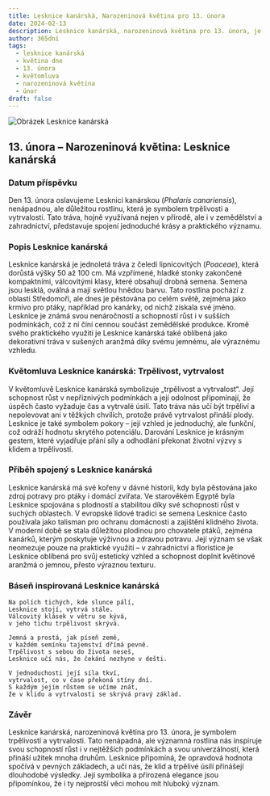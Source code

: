 ```yaml
---
title: Lesknice kanárská, Narozeninová květina pro 13. února
date: 2024-02-13
description: Lesknice kanárská, narozeninová květina pro 13. února, je symbolem Trpělivost, vytrvalost. Objevte její jedinečný význam, fascinující příběhy a poezii, která oslavuje její krásu.
author: 365dní
tags:
  - lesknice kanárská
  - květina dne
  - 13. února
  - květomluva
  - narozeninová květina
  - únor
draft: false
---
```


![Obrázek Lesknice kanárská](https://cdn.pixabay.com/photo/2019/12/27/15/34/phalaris-4722677_640.jpg#center)


## 13. února – Narozeninová květina: Lesknice kanárská

### Datum příspěvku

Den 13. února oslavujeme Lesknici kanárskou (_Phalaris canariensis_), nenápadnou, ale důležitou rostlinu, která je symbolem trpělivosti a vytrvalosti. Tato tráva, hojně využívaná nejen v přírodě, ale i v zemědělství a zahradnictví, představuje spojení jednoduché krásy a praktického významu.

### Popis Lesknice kanárská

Lesknice kanárská je jednoletá tráva z čeledi lipnicovitých (_Poaceae_), která dorůstá výšky 50 až 100 cm. Má vzpřímené, hladké stonky zakončené kompaktními, válcovitými klasy, které obsahují drobná semena. Semena jsou lesklá, oválná a mají světlou hnědou barvu. Tato rostlina pochází z oblasti Středomoří, ale dnes je pěstována po celém světě, zejména jako krmivo pro ptáky, například pro kanárky, od nichž získala své jméno. Lesknice je známá svou nenáročností a schopností růst i v sušších podmínkách, což z ní činí cennou součást zemědělské produkce. Kromě svého praktického využití je Lesknice kanárská také oblíbená jako dekorativní tráva v sušených aranžmá díky svému jemnému, ale výraznému vzhledu.

### Květomluva Lesknice kanárská: Trpělivost, vytrvalost

V květomluvě Lesknice kanárská symbolizuje „trpělivost a vytrvalost“. Její schopnost růst v nepříznivých podmínkách a její odolnost připomínají, že úspěch často vyžaduje čas a vytrvalé úsilí. Tato tráva nás učí být trpěliví a nepolevovat ani v těžkých chvílích, protože právě vytrvalost přináší plody. Lesknice je také symbolem pokory – její vzhled je jednoduchý, ale funkční, což odráží hodnotu skrytého potenciálu. Darování Lesknice je krásným gestem, které vyjadřuje přání síly a odhodlání překonat životní výzvy s klidem a trpělivostí.

### Příběh spojený s Lesknice kanárská

Lesknice kanárská má své kořeny v dávné historii, kdy byla pěstována jako zdroj potravy pro ptáky i domácí zvířata. Ve starověkém Egyptě byla Lesknice spojována s plodností a stabilitou díky své schopnosti růst v suchých oblastech. V evropské lidové tradici se semena Lesknice často používala jako talisman pro ochranu domácnosti a zajištění klidného života. V moderní době se stala důležitou plodinou pro chovatele ptáků, zejména kanárků, kterým poskytuje výživnou a zdravou potravu. Její význam se však neomezuje pouze na praktické využití – v zahradnictví a floristice je Lesknice oblíbená pro svůj estetický vzhled a schopnost doplnit květinové aranžmá o jemnou, přesto výraznou texturu.

### Báseň inspirovaná Lesknice kanárská

```
Na polích tichých, kde slunce pálí,  
Lesknice stojí, vytrvá stále.  
Válcovitý klásek v větru se kývá,  
v jeho tichu trpělivost skrývá.

Jemná a prostá, jak píseň země,  
v každém semínku tajemství dřímá pevně.  
Trpělivost s sebou do života neseš,  
Lesknice učí nás, že čekání nezhyne v dešti.

V jednoduchosti její síla tkví,  
vytrvalost, co v čase překoná stíny dní.  
S každým jejím růstem se učíme znát,  
že v klidu a vytrvalosti se skrývá pravý základ.
```

### Závěr

Lesknice kanárská, narozeninová květina pro 13. února, je symbolem trpělivosti a vytrvalosti. Tato nenápadná, ale významná rostlina nás inspiruje svou schopností růst i v nejtěžších podmínkách a svou univerzálností, která přináší užitek mnoha druhům. Lesknice připomíná, že opravdová hodnota spočívá v pevných základech, a učí nás, že klid a trpělivé úsilí přinášejí dlouhodobé výsledky. Její symbolika a přirozená elegance jsou připomínkou, že i ty nejprostší věci mohou mít hluboký význam.